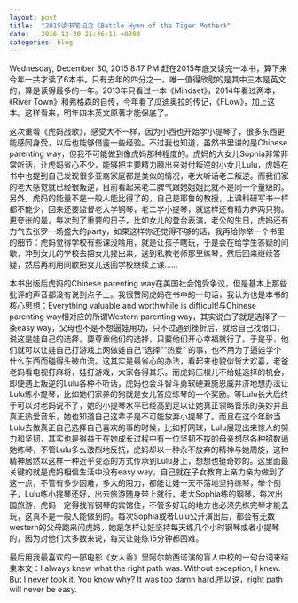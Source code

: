 ```yaml
---
layout: post
title:  "2015读书笔记之《Battle Hymn of the Tiger Mother》"
date:   2016-12-30 21:46:11 +0300
categories: blog
---
```

Wednesday, December 30, 2015 8:17 PM
赶在2015年底又读完一本书，算下来今年一共才读了6本书，只有去年的四分之一，唯一值得欣慰的是其中三本是英文的，算是读得最多的一年。2013年只看过一本《Mindset》，2014年看过两本，《River Town》和弗格森的自传，今年看了瓜迪奥拉的传记，《FLow》，加上这本。这样看来，明年四本英文原著才能保底了。

这次重看《虎妈战歌》，感受大不一样，因为小西也开始学小提琴了，很多东西更能感同身受，以后也能够借鉴一些经验。不过我也知道，虽然书里讲的是Chinese parenting way，但我不可能做到像虎妈那种程度的。虎妈的大女儿Sophia非常非常听话，让虎妈省心不少，能够把主要精力腾出来对付叛逆的小女儿Lulu，虎妈在书中也提到自己发现很多亚裔家庭都是类似的情况，老大听话老二叛逆。而我们家的老大感觉就已经很叛逆，目前看起来老二脾气跟她姐姐比就不是同一个量级的。另外，虎妈的能量不是一般人能比得了的，自己是耶鲁的教授，上课科研写书一样都不能少，回来还要监督老大学钢琴，老二学小提琴，就这样还有精力养两只狗。更夸张的是，每次到了重要的日子，比如女儿的登台表演，老公的生日，虎妈还有力气去张罗一场盛大的party，如果这样你还觉得不够的话，我再给你举一个书里的细节：虎妈觉得学校有些课没啥用，就是让孩子瞎玩，于是会在给学生答疑的间歇，冲到女儿的学校去把女儿接出来，送到私教老师那里练琴，然后回来继续答疑，然后再利用间歇把女儿送回学校继续上课……

本书出版后虎妈的Chinese parenting way在美国社会饱受争议，但是基本上那些批评的声音都没有说到点子上。我很赞同虎妈在书中的一句话，我认为也是本书的核心思想：Everything valuable and worthwhile is difficult!与Chinese parenting way相对应的所谓Western parenting way，其实说白了就是选择了一条easy way，父母也不是不想逼娃用功，只不过遇到挫折后，就给自己找借口，说这是娃自己的选择，要尊重他们的选择，只要他们开心幸福就行了。于是乎，他们就可以让娃自己打游戏上网做娃自己“选择”“热爱” 的事，也不用为了逼娃学个什么东西而碰得头破血流。这其实是最省心的办法，看起来也貌似皆大欢喜，老爸老妈看电视打麻将，娃打游戏，大家各得其乐。而虎妈压根儿不给娃选择的机会，即便遇上叛逆的Lulu各种不听话，虎妈也会斗智斗勇软硬兼施恩威并济地想办法让Lulu练小提琴，比如她们家养的狗就是女儿答应练琴的一个奖励。等Lulu长大后终于可以对老妈说不了，她的小提琴水平已经高到足以让她真正领略音乐的美妙并且真正热爱音乐，她也知道自己这辈子是不可能放弃小提琴了。而且在这个年龄当Lulu去做真正自己选择自己喜欢的事的时候，比如打网球，Lulu展现出来惊人的努力和坚韧，其实也是得益于在她成长过程中有一位坚韧不拔的母亲想尽各种招数逼她练琴，不管Lulu多么激烈地反抗，虎妈却以一种永不放弃的精神与她周旋，这种精神居然以这样一种近乎变态的方式传承到Lulu身上，想想也挺奇妙的。这里面最关键的就是虎妈相信生活中没有easy way，自己就在子女教育上亲力亲为做到了这一点，不管有多少困难，多大的阻力，都能让娃一天不落地坚持练琴，举个例子，Lulu练小提琴还好，出去旅游随身带上就行，老大Sophia练的钢琴，每次出国旅游，虎妈一定得找有钢琴的宾馆住，不管多好玩的地方也必须先练完琴才能去玩，这真不是一般人能做到的。每次Sophia或者Lulu公开演出后，都会有无数western的父母跑来问虎妈，她是怎样让娃坚持每天练几个小时钢琴或者小提琴的，因为对他们大多数来说，每天让娃练15分钟都困难。

最后用我最喜欢的一部电影《女人香》里阿尔帕西诺演的盲人中校的一句台词来结束本文：I always knew what the right path was. Without exception, I knew. But I never took it. You know why? It was too damn hard.所以说，right path will never be easy.
